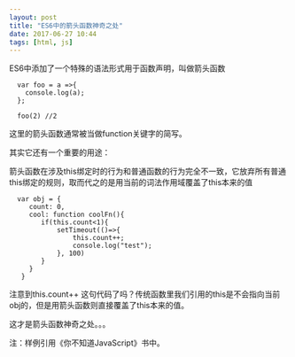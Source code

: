 ```yaml
---
layout: post
title: "ES6中的箭头函数神奇之处"
date: 2017-06-27 10:44
tags: [html, js]
---
```


ES6中添加了一个特殊的语法形式用于函数声明，叫做箭头函数

~~~
  var foo = a =>{
    console.log(a);
  };

  foo(2) //2
~~~

这里的箭头函数通常被当做function关键字的简写。

其实它还有一个重要的用途：

箭头函数在涉及this绑定时的行为和普通函数的行为完全不一致，它放弃所有普通this绑定的规则，取而代之的是用当前的词法作用域覆盖了this本来的值
 
~~~
  var obj = {
     count: 0,
     cool: function coolFn(){
        if(this.count<1){
            setTimeout(()=>{
                this.count++;
                console.log("test");
            }, 100)
        }
     }
   }
~~~


 注意到this.count++ 这句代码了吗？传统函数里我们引用的this是不会指向当前obj的，但是用箭头函数则直接覆盖了this本来的值。

 这才是箭头函数神奇之处。。。

 注：样例引用《你不知道JavaScript》书中。